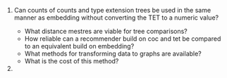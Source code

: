 1. Can counts of counts and type extension trees be used in the same manner as embedding without converting the TET to a numeric value?
   *  What distance mestres are viable for tree comparisons?
   * How reliable can a recommender build on coc and tet be compared to an equivalent build on embedding?
   * What methods for transforming data to graphs are available?
   * What is the cost of this method?

1. 
